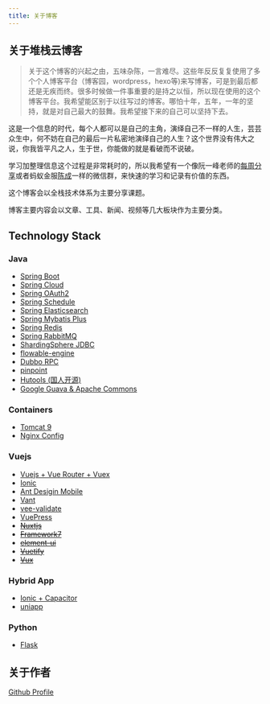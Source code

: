 ```yaml
---
title: 关于博客
---
```


## 关于堆栈云博客

> 关于这个博客的兴起之由，五味杂陈，一言难尽。这些年反反复复使用了多个个人博客平台（博客园，wordpress，hexo等)来写博客，可是到最后都还是无疾而终。很多时候做一件事重要的是持之以恒，所以现在使用的这个博客平台。我希望能区别于以往写过的博客。哪怕十年，五年，一年的坚持，就是对自己最大的鼓舞。我希望接下来的自己可以坚持下去。

这是一个信息的时代，每个人都可以是自己的主角，演绎自己不一样的人生，芸芸众生中，何不妨在自己的最后一片私密地演绎自己的人生？这个世界没有伟大之说，你我皆平凡之人，生于世，你能做的就是看破而不说破。

学习加整理信息这个过程是非常耗时的，所以我希望有一个像阮一峰老师的[每周分享](http://www.ruanyifeng.com/blog/2018/12/weekly-issue-36.html)或者蚂蚁金服[陈成](https://github.com/sorrycc/)一样的微信群，来快速的学习和记录有价值的东西。

这个博客会以全栈技术体系为主要分享课题。

博客主要内容会以文章、工具、新闻、视频等几大板块作为主要分类。


## Technology Stack


### Java

- [Spring Boot](https://github.com/spring-projects/spring-boot)   
- [Spring Cloud](https://github.com/spring-projects/spring-cloud) 
- [Spring OAuth2](https://github.com/spring-projects/spring-security-oauth2-boot) 
- [Spring Schedule]() 
- [Spring Elasticsearch](https://github.com/spring-projects/spring-data-elasticsearch) 
- [Spring Mybatis Plus](http://mybatis.plus/guide) 
- [Spring Redis](https://github.com/spring-projects/spring-data-redis) 
- [Spring RabbitMQ](https://github.com/spring-projects/spring-amqp)  
- [ShardingSphere JDBC](https://shardingsphere.apache.org/document/current/cn/manual/sharding-jdbc/configuration/config-spring-boot/) 
- [flowable-engine](https://github.com/flowable/flowable-engine)
- [Dubbo RPC](http://dubbo.apache.org)
- [pinpoint](https://github.com/naver/pinpoint)
- [Hutools (国人开源)](https://www.hutool.cn/docs/) 
- [Google Guava & Apache Commons](https://github.com/google/guava/wiki)

### Containers

- [Tomcat 9](https://tomcat.apache.org/)
- [Nginx Config](https://nginxconfig.io)


### Vuejs

- [Vuejs + Vue Router + Vuex](https://vuejs.org)
- [Ionic](https://github.com/ionic-team/ionic/tree/master/vue)
- [Ant Desigin Mobile](https://github.com/vueComponent/ant-design-vue)
- [Vant](https://youzan.github.io/vant/#/zh-CN/intro)
- [vee-validate](https://github.com/baianat/vee-validate)
- [VuePress](http://vuepress.vuejs.org/zh/guide/)
- ~~[Nuxtjs](https://nuxtjs.org)~~
- ~~[Framework7](http://framework7.io/vue/)~~
- ~~[element-ui](http://element.eleme.io)~~
- ~~[Vuetify](https://vuetifyjs.com/en/)~~
- ~~[Vux](https://doc.vux.li/zh-CN/components/actionsheet.html)~~

### Hybrid App

 - [Ionic + Capacitor](https://capacitor.ionicframework.com)
 - [uniapp](https://uniapp.dcloud.io)


### Python

- [Flask](http://flask.pocoo.org/)



## 关于作者

[Github Profile](https://profile-summary-for-github.com/user/alterhu2020)
